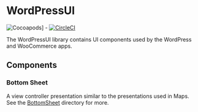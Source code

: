 # WordPressUI

![Cocoapods](https://img.shields.io/cocoapods/v/WordPressUI)] - [![CircleCI](https://circleci.com/gh/wordpress-mobile/WordPressUI-iOS.svg?style=svg)](https://circleci.com/gh/wordpress-mobile/WordPressUI-iOS)

The WordPressUI library contains UI components used by the WordPress and WooCommerce apps.

## Components

### Bottom Sheet

A view controller presentation similar to the presentations used in Maps. See the [BottomSheet](./WordPressUI/BottomSheet/) directory for more.
